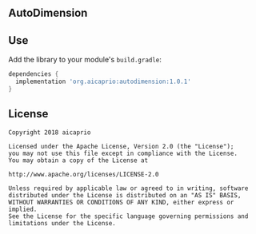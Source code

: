 ## AutoDimension

Use
--------

Add the library to your module's `build.gradle`:

```groovy
dependencies {
  implementation 'org.aicaprio:autodimension:1.0.1'
}
```

License
--------
```
Copyright 2018 aicaprio

Licensed under the Apache License, Version 2.0 (the "License");
you may not use this file except in compliance with the License.
You may obtain a copy of the License at

http://www.apache.org/licenses/LICENSE-2.0

Unless required by applicable law or agreed to in writing, software
distributed under the License is distributed on an "AS IS" BASIS,
WITHOUT WARRANTIES OR CONDITIONS OF ANY KIND, either express or implied.
See the License for the specific language governing permissions and
limitations under the License.
```
